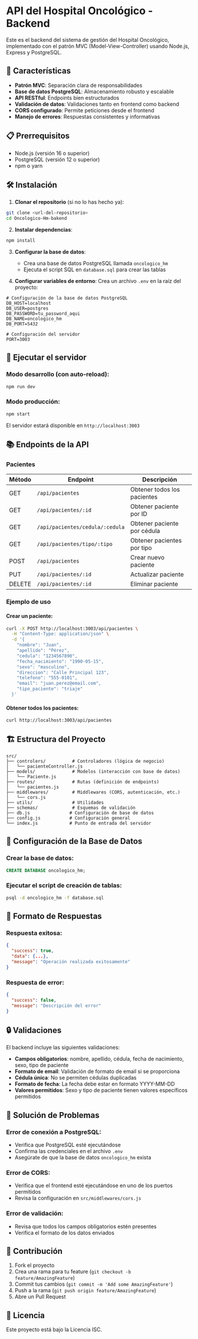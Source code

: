 # API del Hospital Oncológico - Backend

Este es el backend del sistema de gestión del Hospital Oncológico, implementado con el patrón MVC (Model-View-Controller) usando Node.js, Express y PostgreSQL.

## 🚀 Características

- **Patrón MVC**: Separación clara de responsabilidades
- **Base de datos PostgreSQL**: Almacenamiento robusto y escalable
- **API RESTful**: Endpoints bien estructurados
- **Validación de datos**: Validaciones tanto en frontend como backend
- **CORS configurado**: Permite peticiones desde el frontend
- **Manejo de errores**: Respuestas consistentes y informativas

## 📋 Prerrequisitos

- Node.js (versión 16 o superior)
- PostgreSQL (versión 12 o superior)
- npm o yarn

## 🛠️ Instalación

1. **Clonar el repositorio** (si no lo has hecho ya):
```bash
git clone <url-del-repositorio>
cd Oncologico-Hm-bakend
```

2. **Instalar dependencias**:
```bash
npm install
```

3. **Configurar la base de datos**:
   - Crea una base de datos PostgreSQL llamada `oncologico_hm`
   - Ejecuta el script SQL en `database.sql` para crear las tablas

4. **Configurar variables de entorno**:
   Crea un archivo `.env` en la raíz del proyecto:
```env
# Configuración de la base de datos PostgreSQL
DB_HOST=localhost
DB_USER=postgres
DB_PASSWORD=tu_password_aqui
DB_NAME=oncologico_hm
DB_PORT=5432

# Configuración del servidor
PORT=3003
```

## 🚀 Ejecutar el servidor

### Modo desarrollo (con auto-reload):
```bash
npm run dev
```

### Modo producción:
```bash
npm start
```

El servidor estará disponible en `http://localhost:3003`

## 📚 Endpoints de la API

### Pacientes

| Método | Endpoint | Descripción |
|--------|----------|-------------|
| GET | `/api/pacientes` | Obtener todos los pacientes |
| GET | `/api/pacientes/:id` | Obtener paciente por ID |
| GET | `/api/pacientes/cedula/:cedula` | Obtener paciente por cédula |
| GET | `/api/pacientes/tipo/:tipo` | Obtener pacientes por tipo |
| POST | `/api/pacientes` | Crear nuevo paciente |
| PUT | `/api/pacientes/:id` | Actualizar paciente |
| DELETE | `/api/pacientes/:id` | Eliminar paciente |

### Ejemplo de uso

#### Crear un paciente:
```bash
curl -X POST http://localhost:3003/api/pacientes \
  -H "Content-Type: application/json" \
  -d '{
    "nombre": "Juan",
    "apellido": "Pérez",
    "cedula": "1234567890",
    "fecha_nacimiento": "1990-05-15",
    "sexo": "masculino",
    "direccion": "Calle Principal 123",
    "telefono": "555-0101",
    "email": "juan.perez@email.com",
    "tipo_paciente": "triaje"
  }'
```

#### Obtener todos los pacientes:
```bash
curl http://localhost:3003/api/pacientes
```

## 🏗️ Estructura del Proyecto

```
src/
├── controlers/          # Controladores (lógica de negocio)
│   └── pacienteController.js
├── models/              # Modelos (interacción con base de datos)
│   └── Paciente.js
├── routes/              # Rutas (definición de endpoints)
│   └── pacientes.js
├── middlewares/         # Middlewares (CORS, autenticación, etc.)
│   └── cors.js
├── utils/               # Utilidades
├── schemas/             # Esquemas de validación
├── db.js               # Configuración de base de datos
├── config.js           # Configuración general
└── index.js            # Punto de entrada del servidor
```

## 🔧 Configuración de la Base de Datos

### Crear la base de datos:
```sql
CREATE DATABASE oncologico_hm;
```

### Ejecutar el script de creación de tablas:
```bash
psql -d oncologico_hm -f database.sql
```

## 📝 Formato de Respuestas

### Respuesta exitosa:
```json
{
  "success": true,
  "data": {...},
  "message": "Operación realizada exitosamente"
}
```

### Respuesta de error:
```json
{
  "success": false,
  "message": "Descripción del error"
}
```

## 🔒 Validaciones

El backend incluye las siguientes validaciones:

- **Campos obligatorios**: nombre, apellido, cédula, fecha de nacimiento, sexo, tipo de paciente
- **Formato de email**: Validación de formato de email si se proporciona
- **Cédula única**: No se permiten cédulas duplicadas
- **Formato de fecha**: La fecha debe estar en formato YYYY-MM-DD
- **Valores permitidos**: Sexo y tipo de paciente tienen valores específicos permitidos

## 🚨 Solución de Problemas

### Error de conexión a PostgreSQL:
- Verifica que PostgreSQL esté ejecutándose
- Confirma las credenciales en el archivo `.env`
- Asegúrate de que la base de datos `oncologico_hm` exista

### Error de CORS:
- Verifica que el frontend esté ejecutándose en uno de los puertos permitidos
- Revisa la configuración en `src/middlewares/cors.js`

### Error de validación:
- Revisa que todos los campos obligatorios estén presentes
- Verifica el formato de los datos enviados

## 🤝 Contribución

1. Fork el proyecto
2. Crea una rama para tu feature (`git checkout -b feature/AmazingFeature`)
3. Commit tus cambios (`git commit -m 'Add some AmazingFeature'`)
4. Push a la rama (`git push origin feature/AmazingFeature`)
5. Abre un Pull Request

## 📄 Licencia

Este proyecto está bajo la Licencia ISC. 